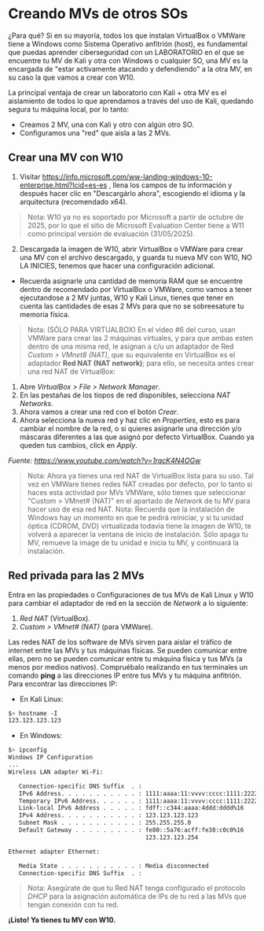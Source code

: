# Creando MVs de otros SOs

¿Para qué? Si en su mayoría, todos los que instalan VirtualBox o VMWare tiene a Windows como Sistema Operativo anfitrión (host), es fundamental que puedas aprender ciberseguridad con un LABORATORIO en el que se encuentre tu MV de Kali y otra con Windows o cualquier SO, una MV es la encargada de "estar activamente atacando y defendiendo" a la otra MV, en su caso la que vamos a crear con W10.

La principal ventaja de crear un laboratorio con Kali + otra MV es el aislamiento de todos lo que aprendamos a través del uso de Kali, quedando segura tu máquina local, por lo tanto:

- Creamos 2 MV, una con Kali y otro con algún otro SO.
- Configuramos una "red" que aisla a las 2 MVs.

## Crear una MV con W10

1. Visitar https://info.microsoft.com/ww-landing-windows-10-enterprise.html?lcid=es-es , llena los campos de tu información y después hacer clic en "Descargárlo ahora", escogiendo el idioma y la arquitectura (recomendado x64).

> Nota: W10 ya no es soportado por Microsoft a partir de octubre de 2025, por lo que el sitio de Microsoft Evaluation Center tiene a W11 como principal versión de evaluación (31/05/2025).

2. Descargada la imagen de W10, abrir VirtualBox o VMWare para crear una MV con el archivo descargado, y guarda tu nueva MV con W10, NO LA INICIES, tenemos que hacer una configuración adicional.
  - Recuerda asignarle una cantidad de memoria RAM que se encuentre dentro de recomendado por VirtualBox o VMWare, como vamos a tener ejecutandose a 2 MV juntas, W10 y Kali Linux, tienes que tener en cuenta las cantidades de esas 2 MVs para que no se sobreesature tu memoria física. 

> Nota: (SÓLO PARA VIRTUALBOX) En el video #6 del curso, usan VMWare para crear las 2 máquinas virtuales, y para que ambas esten dentro de una misma red, le asignan a c/u un adaptador de Red _Custom > VMnet8 (NAT)_, que su equivalente en VirtualBox es el adaptador **Red NAT (NAT network)**; para ello, se necesita antes crear una red NAT de VirtualBox:

  1. Abre _VirtualBox > File > Network Manager_.
  2. En las pestañas de los tiopos de red disponibles, selecciona _NAT Networks_.
  3. Ahora vamos a crear una red con el botón _Crear_.
  4. Ahora selecciona la nueva red y haz clic en _Properties_, esto es para cambiar el nombre de la red, o si quieres asignarle una dirección y/o máscaras diferentes a las que asignó por defecto VirtualBox. Cuando ya queden tus cambios, click en _Apply_.

  _Fuente: https://www.youtube.com/watch?v=1rqcK4N4OGw_

> Nota: Ahora ya tienes una red NAT de VirtualBox lista para su uso. Tal vez en VMWare tienes redes NAT creadas por defecto, por lo tanto si haces esta actividad por MVs VMWare, sólo tienes que seleccionar "Custom > VMnet# (NAT)" en el apartado de _Network_ de tu MV para hacer uso de esa red NAT.
> Nota: Recuerda que la instalación de Windows hay un momento en que te pedirá reiniciar, y si tu unidad óptica (CDROM, DVD) virtualizada todavía tiene la imagen de W10, te volverá a aparecer la ventana de inicio de instalación. Sólo apaga tu MV, remueve la image de tu unidad e inicia tu MV, y continuará la instalación.

## Red privada para las 2 MVs

Entra en las propiedades o Configuraciones de tus MVs de Kali Linux y W10 para cambiar el adaptador de red en la sección de _Network_ a lo siguiente:

1. _Red NAT_ (VirtualBox).
2. _Custom > VMnet# (NAT)_ (para VMWare).

Las redes NAT de los software de MVs sirven para aislar el tráfico de internet entre las MVs y tus máquinas físicas. Se pueden comunicar entre ellas, pero no se pueden comunicar entre tu máquina física y tus MVs (a menos por medios nativos). Compruébalo realizando en tus terminales un comando **ping** a las direcciones IP entre tus MVs y tu máquina anfitrión. Para encontrar las direcciones IP:

- En Kali Linux:

```sh
$> hostname -I
123.123.123.123
```

- En Windows:

```sh
$> ipconfig
Windows IP Configuration
...
Wireless LAN adapter Wi-Fi:

   Connection-specific DNS Suffix  . :
   IPv6 Address. . . . . . . . . . . : 1111:aaaa:11:vvvv:cccc:1111:2222:3333
   Temporary IPv6 Address. . . . . . : 1111:aaaa:11:vvvv:cccc:1111:2222:3333
   Link-local IPv6 Address . . . . . : fdff::c344:aaaa:4ddd:dddd%16
   IPv4 Address. . . . . . . . . . . : 123.123.123.123
   Subnet Mask . . . . . . . . . . . : 255.255.255.0
   Default Gateway . . . . . . . . . : fe80::5a76:acff:fe38:c0c0%16
                                       123.123.123.254

Ethernet adapter Ethernet:

   Media State . . . . . . . . . . . : Media disconnected
   Connection-specific DNS Suffix  . :
```

> Nota: Asegúrate de que tu Red NAT tenga configurado el protocolo _DHCP_ para la asignación automática de IPs de tu red a las MVs que tengan conexión con tu red.

**¡Listo! Ya tienes tu MV con W10.**
